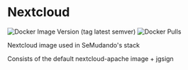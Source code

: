 # Nextcloud
![Docker Image Version (tag latest semver)](https://img.shields.io/docker/v/semudando/nextcloud/1.0.0)
![Docker Pulls](https://img.shields.io/docker/pulls/semudando/nextcloud)


Nextcloud image used in SeMudando's stack




Consists of the default nextcloud-apache image + jgsign
